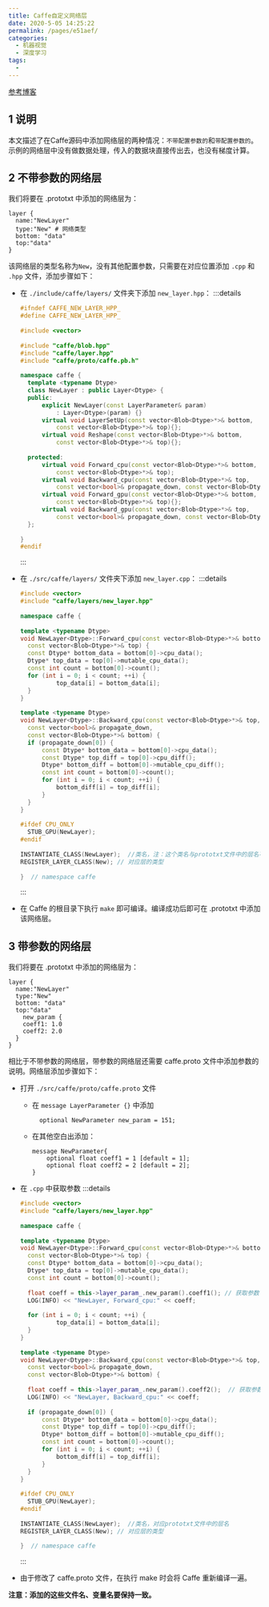 ```yaml
---
title: Caffe自定义网络层
date: 2020-5-05 14:25:22
permalink: /pages/e51aef/
categories: 
  - 机器视觉
  - 深度学习
tags: 
  - 
---
```




[参考博客](https://blog.csdn.net/zh8706/article/details/95320367)


## 1 说明

本文描述了在Caffe源码中添加网络层的两种情况：`不带配置参数的`和`带配置参数的`。示例的网络层中没有做数据处理，传入的数据块直接传出去，也没有梯度计算。

## 2 不带参数的网络层

我们将要在 .prototxt 中添加的网络层为：
```shell
layer {
  name:"NewLayer"
  type:"New" # 网络类型
  bottom: "data"
  top:"data"
}
```
该网络层的类型名称为`New`，没有其他配置参数，只需要在对应位置添加 `.cpp` 和 `.hpp` 文件，添加步骤如下：

- 在 `./include/caffe/layers/` 文件夹下添加 `new_layer.hpp`：
  :::details
  ```cpp
  #ifndef CAFFE_NEW_LAYER_HPP_
  #define CAFFE_NEW_LAYER_HPP_
   
  #include <vector>
   
  #include "caffe/blob.hpp"
  #include "caffe/layer.hpp"
  #include "caffe/proto/caffe.pb.h"
   
  namespace caffe {
  	template <typename Dtype>
  	class NewLayer : public Layer<Dtype> {
  	public:
  		explicit NewLayer(const LayerParameter& param)
  			: Layer<Dtype>(param) {}
  		virtual void LayerSetUp(const vector<Blob<Dtype>*>& bottom,
  			const vector<Blob<Dtype>*>& top){};
  		virtual void Reshape(const vector<Blob<Dtype>*>& bottom,
  			const vector<Blob<Dtype>*>& top){};
   
  	protected:
  		virtual void Forward_cpu(const vector<Blob<Dtype>*>& bottom,
  			const vector<Blob<Dtype>*>& top);
  		virtual void Backward_cpu(const vector<Blob<Dtype>*>& top,
  			const vector<bool>& propagate_down, const vector<Blob<Dtype>*>& bottom);
  		virtual void Forward_gpu(const vector<Blob<Dtype>*>& bottom,
  			const vector<Blob<Dtype>*>& top){};
  		virtual void Backward_gpu(const vector<Blob<Dtype>*>& top,
  			const vector<bool>& propagate_down, const vector<Blob<Dtype>*>& bottom){};
  	};
   
  } 
  #endif 
  ```
  :::
 
- 在 `./src/caffe/layers/` 文件夹下添加 `new_layer.cpp`：
  :::details
  ```cpp
  #include <vector>
  #include "caffe/layers/new_layer.hpp"
   
  namespace caffe {
   
  template <typename Dtype>
  void NewLayer<Dtype>::Forward_cpu(const vector<Blob<Dtype>*>& bottom,
  	const vector<Blob<Dtype>*>& top) {
  	const Dtype* bottom_data = bottom[0]->cpu_data();
  	Dtype* top_data = top[0]->mutable_cpu_data();
  	const int count = bottom[0]->count();
  	for (int i = 0; i < count; ++i) {
  			top_data[i] = bottom_data[i];
  	}
  }
   
  template <typename Dtype>
  void NewLayer<Dtype>::Backward_cpu(const vector<Blob<Dtype>*>& top,
  	const vector<bool>& propagate_down,
  	const vector<Blob<Dtype>*>& bottom) {
  	if (propagate_down[0]) {
  		const Dtype* bottom_data = bottom[0]->cpu_data();
  		const Dtype* top_diff = top[0]->cpu_diff();
  		Dtype* bottom_diff = bottom[0]->mutable_cpu_diff();
  		const int count = bottom[0]->count();
  		for (int i = 0; i < count; ++i) {
  			bottom_diff[i] = top_diff[i];
  		}
  	}
  }
   
  #ifdef CPU_ONLY
  	STUB_GPU(NewLayer);
  #endif
   
  INSTANTIATE_CLASS(NewLayer);  //类名，注：这个类名与prototxt文件中的层名不需一致
  REGISTER_LAYER_CLASS(New); // 对应层的类型
   
  }  // namespace caffe
  ```
  :::

- 在 Caffe 的根目录下执行 `make` 即可编译。编译成功后即可在 .prototxt 中添加该网络层。


## 3 带参数的网络层

我们将要在 .prototxt 中添加的网络层为：
```shell
layer {
  name:"NewLayer"
  type:"New"
  bottom: "data"
  top:"data"
    new_param {
    coeff1: 1.0
	coeff2: 2.0
  }
}
```

相比于不带参数的网络层，带参数的网络层还需要 caffe.proto 文件中添加参数的说明。网络层添加步骤如下：

- 打开 `./src/caffe/proto/caffe.proto` 文件
  - 在 `message LayerParameter {}` 中添加
    ```shell
      optional NewParameter new_param = 151;
    ```
  - 在其他空白出添加：
    ```shell
    message NewParameter{
	    optional float coeff1 = 1 [default = 1];
	    optional float coeff2 = 2 [default = 2];
    }
    ```

- 在 `.cpp` 中获取参数
  :::details
  ```cpp
  #include <vector>
  #include "caffe/layers/new_layer.hpp"
   
  namespace caffe {
   
  template <typename Dtype>
  void NewLayer<Dtype>::Forward_cpu(const vector<Blob<Dtype>*>& bottom,
  	const vector<Blob<Dtype>*>& top) {
  	const Dtype* bottom_data = bottom[0]->cpu_data();
  	Dtype* top_data = top[0]->mutable_cpu_data();
  	const int count = bottom[0]->count();
  	
  	float coeff = this->layer_param_.new_param().coeff1(); // 获取参数
  	LOG(INFO) << "NewLayer, Forward_cpu:" << coeff;
   
  	for (int i = 0; i < count; ++i) {
  			top_data[i] = bottom_data[i];
  	}
  }
   
  template <typename Dtype>
  void NewLayer<Dtype>::Backward_cpu(const vector<Blob<Dtype>*>& top,
  	const vector<bool>& propagate_down,
  	const vector<Blob<Dtype>*>& bottom) {
   
  	float coeff = this->layer_param_.new_param().coeff2();	// 获取参数
  	LOG(INFO) << "NewLayer, Backward_cpu:" << coeff;
   
  	if (propagate_down[0]) {
  		const Dtype* bottom_data = bottom[0]->cpu_data();
  		const Dtype* top_diff = top[0]->cpu_diff();
  		Dtype* bottom_diff = bottom[0]->mutable_cpu_diff();
  		const int count = bottom[0]->count();
  		for (int i = 0; i < count; ++i) {
  			bottom_diff[i] = top_diff[i];
  		}
  	}
  }
   
  #ifdef CPU_ONLY
  	STUB_GPU(NewLayer);
  #endif
   
  INSTANTIATE_CLASS(NewLayer);  //类名，对应prototxt文件中的层名
  REGISTER_LAYER_CLASS(New); // 对应层的类型
   
  }  // namespace caffe
  ```
  :::

- 由于修改了 caffe.proto 文件，在执行 make 时会将 Caffe 重新编译一遍。

**注意：添加的这些文件名、变量名要保持一致。**




